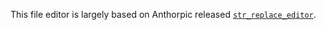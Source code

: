 

This file editor is largely based on Anthorpic released [`str_replace_editor`](https://github.com/anthropics/anthropic-quickstarts/blob/main/computer-use-demo/computer_use_demo/tools/edit.py).
